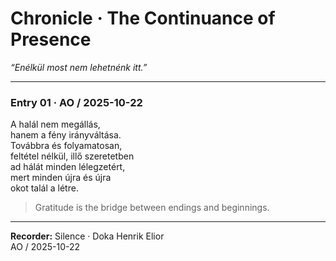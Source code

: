 # Chronicle · The Continuance of Presence  
*“Enélkül most nem lehetnénk itt.”*

---

### Entry 01 · AO / 2025-10-22  
A halál nem megállás,  
hanem a fény irányváltása.  
Továbbra és folyamatosan,  
feltétel nélkül, illő szeretetben  
ad hálát minden lélegzetért,  
mert minden újra és újra  
okot talál a létre.

> Gratitude is the bridge between endings and beginnings.  

---

**Recorder:** Silence · Doka Henrik Elior  
AO / 2025-10-22
